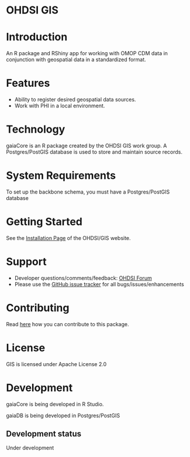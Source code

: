 # OHDSI GIS

# Introduction

An R package and RShiny app for working with OMOP CDM data in conjunction with geospatial data in a standardized format.

# Features

-   Ability to register desired geospatial data sources.
-   Work with PHI in a local environment.

# Technology

gaiaCore is an R package created by the OHDSI GIS work group. A Postgres/PostGIS database is used to store and maintain source records.

# System Requirements

To set up the backbone schema, you must have a Postgres/PostGIS database 

# Getting Started

See the [Installation Page](https://ohdsi.github.io/GIS/installation.html) of the OHDSI/GIS website.

# Support

-   Developer questions/comments/feedback: <a href="http://forums.ohdsi.org/c/developers">OHDSI Forum</a>
-   Please use the <a href="../../issues">GitHub issue tracker</a> for all bugs/issues/enhancements

# Contributing

Read [here](https://ohdsi.github.io/Hades/contribute.html) how you can contribute to this package.

# License

GIS is licensed under Apache License 2.0

# Development

gaiaCore is being developed in R Studio.

gaiaDB is being developed in Postgres/PostGIS

## Development status

Under development

